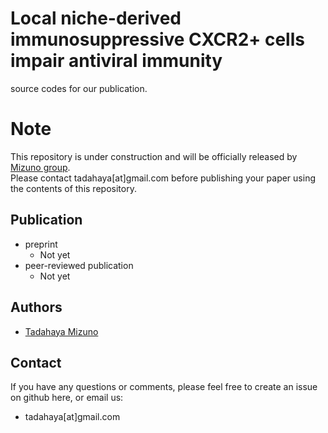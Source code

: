 # Local niche-derived immunosuppressive CXCR2+ cells impair antiviral immunity
source codes for our publication.

# Note
This repository is under construction and will be officially released by [Mizuno group](https://github.com/mizuno-group).  
Please contact tadahaya[at]gmail.com before publishing your paper using the contents of this repository.  

## Publication
- preprint  
    - Not yet  
- peer-reviewed publication  
    - Not yet

## Authors
- [Tadahaya Mizuno](https://github.com/tadahayamiz)  

## Contact
If you have any questions or comments, please feel free to create an issue on github here, or email us:  
- tadahaya[at]gmail.com  